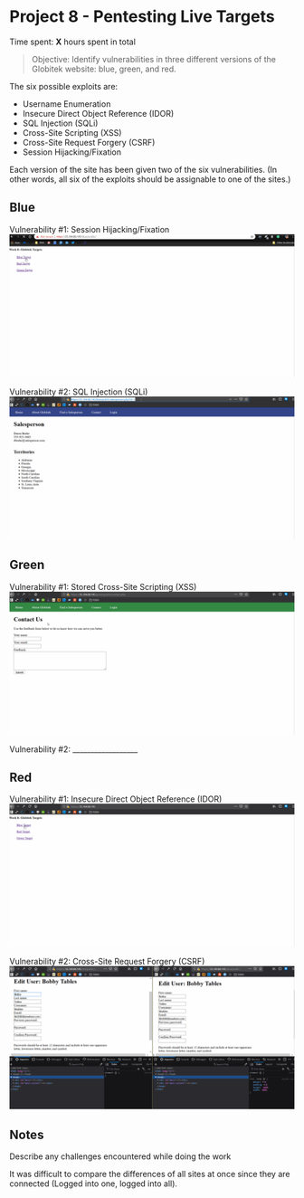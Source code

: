 # Project 8 - Pentesting Live Targets

Time spent: **X** hours spent in total

> Objective: Identify vulnerabilities in three different versions of the Globitek website: blue, green, and red.

The six possible exploits are:
* Username Enumeration
* Insecure Direct Object Reference (IDOR)
* SQL Injection (SQLi)
* Cross-Site Scripting (XSS)
* Cross-Site Request Forgery (CSRF)
* Session Hijacking/Fixation

Each version of the site has been given two of the six vulnerabilities. (In other words, all six of the exploits should be assignable to one of the sites.)

## Blue

Vulnerability #1: Session Hijacking/Fixation
![Session Hijacking](https://github.com/HaTeMaiL/CodePath_Authentic8/blob/master/LivePenTest/imgs/SH.gif)

Vulnerability #2: SQL Injection (SQLi)
![SQLi](https://github.com/HaTeMaiL/CodePath_Authentic8/blob/master/LivePenTest/imgs/SQLI.gif)


## Green

Vulnerability #1: Stored Cross-Site Scripting (XSS)
![XSS](https://github.com/HaTeMaiL/CodePath_Authentic8/blob/master/LivePenTest/imgs/XSS.gif)


Vulnerability #2: __________________


## Red

Vulnerability #1: Insecure Direct Object Reference (IDOR)
![IDOR](https://github.com/HaTeMaiL/CodePath_Authentic8/blob/master/LivePenTest/imgs/IDOR.gif)

Vulnerability #2: Cross-Site Request Forgery (CSRF)
![CSRF](https://github.com/HaTeMaiL/CodePath_Authentic8/blob/master/LivePenTest/imgs/CSRF.gif)

## Notes

Describe any challenges encountered while doing the work

It was difficult to compare the differences of all sites at once since they are connected (Logged into one, logged into all).
